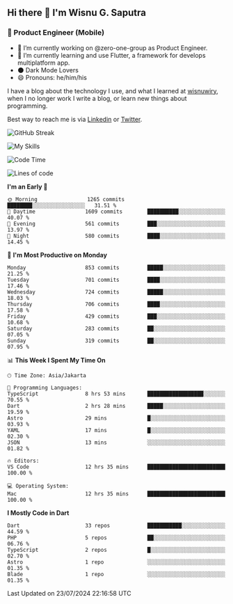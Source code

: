 ## Hi there 👋 I'm Wisnu G. Saputra

### :mobile_phone_off: Product Engineer (Mobile)

- 🔭 I’m currently working on @zero-one-group as Product Engineer.
- 🌱 I’m currently learning and use Flutter, a framework for develops multiplatform app.
- 🌑 Dark Mode Lovers
- 😄 Pronouns: he/him/his

I have a blog about the technology I use, and what I learned at [wisnuwiry](https://wisnuwiry.space/), when I no longer work I write a blog, or learn new things about programming.

Best way to reach me is via [Linkedin](https://www.linkedin.com/in/wisnu-saputra/) or [Twitter](https://twitter.com/wisnuwiry).

![GitHub Streak](https://streak-stats.demolab.com?user=wisnuwiry&theme=dark&hide_border=true)

![My Skills](https://skillicons.dev/icons?i=dart,flutter,kotlin,swift,go,js,css,neovim,git,linux&perline=5)

<!--START_SECTION:waka-->
![Code Time](http://img.shields.io/badge/Code%20Time-1%2C458%20hrs%2029%20mins-blue)

![Lines of code](https://img.shields.io/badge/From%20Hello%20World%20I%27ve%20Written-5.8%20million%20lines%20of%20code-blue)

**I'm an Early 🐤** 

```text
🌞 Morning                1265 commits        ████████░░░░░░░░░░░░░░░░░   31.51 % 
🌆 Daytime                1609 commits        ██████████░░░░░░░░░░░░░░░   40.07 % 
🌃 Evening                561 commits         ███░░░░░░░░░░░░░░░░░░░░░░   13.97 % 
🌙 Night                  580 commits         ████░░░░░░░░░░░░░░░░░░░░░   14.45 % 
```
📅 **I'm Most Productive on Monday** 

```text
Monday                   853 commits         █████░░░░░░░░░░░░░░░░░░░░   21.25 % 
Tuesday                  701 commits         ████░░░░░░░░░░░░░░░░░░░░░   17.46 % 
Wednesday                724 commits         █████░░░░░░░░░░░░░░░░░░░░   18.03 % 
Thursday                 706 commits         ████░░░░░░░░░░░░░░░░░░░░░   17.58 % 
Friday                   429 commits         ███░░░░░░░░░░░░░░░░░░░░░░   10.68 % 
Saturday                 283 commits         ██░░░░░░░░░░░░░░░░░░░░░░░   07.05 % 
Sunday                   319 commits         ██░░░░░░░░░░░░░░░░░░░░░░░   07.95 % 
```


📊 **This Week I Spent My Time On** 

```text
🕑︎ Time Zone: Asia/Jakarta

💬 Programming Languages: 
TypeScript               8 hrs 53 mins       ██████████████████░░░░░░░   70.55 % 
Dart                     2 hrs 28 mins       █████░░░░░░░░░░░░░░░░░░░░   19.59 % 
Astro                    29 mins             █░░░░░░░░░░░░░░░░░░░░░░░░   03.93 % 
YAML                     17 mins             █░░░░░░░░░░░░░░░░░░░░░░░░   02.30 % 
JSON                     13 mins             ░░░░░░░░░░░░░░░░░░░░░░░░░   01.82 % 

🔥 Editors: 
VS Code                  12 hrs 35 mins      █████████████████████████   100.00 % 

💻 Operating System: 
Mac                      12 hrs 35 mins      █████████████████████████   100.00 % 
```

**I Mostly Code in Dart** 

```text
Dart                     33 repos            ███████████░░░░░░░░░░░░░░   44.59 % 
PHP                      5 repos             ██░░░░░░░░░░░░░░░░░░░░░░░   06.76 % 
TypeScript               2 repos             █░░░░░░░░░░░░░░░░░░░░░░░░   02.70 % 
Astro                    1 repo              ░░░░░░░░░░░░░░░░░░░░░░░░░   01.35 % 
Blade                    1 repo              ░░░░░░░░░░░░░░░░░░░░░░░░░   01.35 % 
```




 Last Updated on 23/07/2024 22:16:58 UTC
<!--END_SECTION:waka-->
